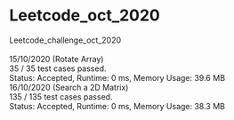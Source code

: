 # Leetcode_oct_2020
Leetcode_challenge_oct_2020\
\
15/10/2020 (Rotate Array) \
35 / 35 test cases passed.\
Status: Accepted, Runtime: 0 ms, Memory Usage: 39.6 MB
\
16/10/2020 (Search a 2D Matrix) \
135 / 135 test cases passed.\
Status: Accepted, Runtime: 0 ms, Memory Usage: 38.3 MB




